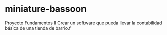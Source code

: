 # miniature-bassoon
Proyecto Fundamentos II
Crear un software que pueda llevar la contabilidad básica de una tienda de barrio.f
